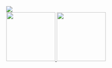 <div>
<a href="https://www.linkedin.com/in/ramon-larcher-b50806270" target="_blank"><img loading="lazy" src="https://img.shields.io/badge/-LinkedIn-%230077B5?style=for-the-badge&logo=linkedin&logoColor=white" target="_blank"></a>   
</div>

<div style='display:flex; flex-direction:row;'>
<a href="https://github.com/RamonLarcherRibeiro">
<img loading="lazy" height="130em" src="https://github-readme-stats.vercel.app/api/top-langs/?username=RamonLarcherRibeiro&layout=compact&langs_count=7&theme=dracula"/>
<img loading="lazy" height="130em" src="https://github-readme-stats.vercel.app/api?username=RamonLarcherRibeiro&show_icons=true&theme=dracula&include_all_commits=true&count_private=true"/>
</div>


